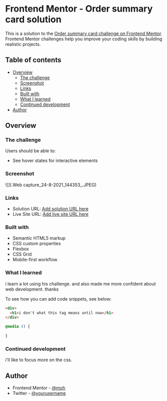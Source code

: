 # Frontend Mentor - Order summary card solution

This is a solution to the [Order summary card challenge on Frontend Mentor](https://www.frontendmentor.io/challenges/order-summary-component-QlPmajDUj). Frontend Mentor challenges help you improve your coding skills by building realistic projects. 

## Table of contents

- [Overview](#overview)
  - [The challenge](#the-challenge)
  - [Screenshot](#screenshot)
  - [Links](#links)
  - [Built with](#built-with)
  - [What I learned](#what-i-learned)
  - [Continued development](#continued-development)
- [Author](#author)

## Overview

### The challenge

Users should be able to:

- See hover states for interactive elements

### Screenshot

![](.Web capture_24-8-2021_144353_.JPEG)


### Links

- Solution URL: [Add solution URL here](https://www.frontendmentor.io/challenges/order-summary-component-QlPmajDUj/hub/order-summary-card-9sWLLJrY2)
- Live Site URL: [Add live site URL here](https://i9inety.github.io)


### Built with

- Semantic HTML5 markup
- CSS custom properties
- Flexbox
- CSS Grid
- Mobile-first workflow


### What I learned

i learn a lot using his challenge. and also  made me more confident about web development. thanks 

To see how you can add code snippets, see below:

```html
<div>
  <h1>i don't what this tag means until now</h1>
</div>
```
```css
@media () {
  
}
```

### Continued development

i'll like to focus more on the css.

## Author

- Frontend Mentor - [@moh](https://www.frontendmentor.io/profile/yourusername)
- Twitter - [@yourusername](https://www.twitter.com/yourusername)

